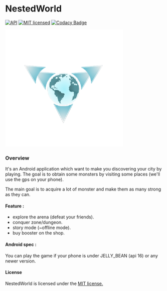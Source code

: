 # NestedWorld
[![API](https://img.shields.io/badge/API-16%2B-brightgreen.svg?style=flat)](https://android-arsenal.com/api?level=16)
[![MIT licensed](https://img.shields.io/badge/license-MIT-blue.svg)](https://raw.githubusercontent.com/hyperium/hyper/master/LICENSE)
[![Codacy Badge](https://api.codacy.com/project/badge/Grade/d3d9ec320f2a4f17acfa66097961561a)](https://www.codacy.com/app/kassisdion/NestedWorld-Android?utm_source=github.com&amp;utm_medium=referral&amp;utm_content=NestedWorld/NestedWorld-Android&amp;utm_campaign=Badge_Grade)

![Logo](https://github.com/NestedWorld/NestedWorld-Android/blob/develop/app/src/main/res/drawable-hdpi/logo.png?raw=true)


### Overview

It's an Android application which want to make you discovering your city by playing.
The goal is to obtain some monsters by visiting some places (we'll use the gps on your phone).

The main goal is to acquire a lot of monster and make them as many strong as they can.

#### Feature :

* explore the arena (defeat your friends).
* conquer zone/dungeon.
* story mode (~offline mode).
* buy booster on the shop.

#### Android spec :
You can play the game if your phone is under JELLY_BEAN (api 16) or any newer version.

#### License
NestedWorld is licensed under the [MIT license.](https://github.com/uberspot/2048-android/blob/master/LICENSE)

